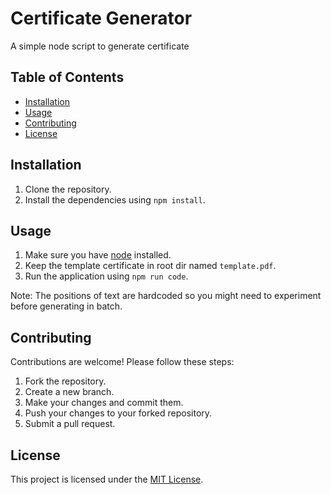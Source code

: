 # Certificate Generator

A simple node script to generate certificate

## Table of Contents

- [Installation](#installation)
- [Usage](#usage)
- [Contributing](#contributing)
- [License](#license)

## Installation

1. Clone the repository.
2. Install the dependencies using `npm install`.

## Usage

1. Make sure you have [node](https://nodejs.org/en/download/current) installed.
2. Keep the template certificate in root dir named `template.pdf`.
3. Run the application using `npm run code`.

Note: The positions of text are hardcoded so you might need to experiment before generating in batch.

## Contributing

Contributions are welcome! Please follow these steps:

1. Fork the repository.
2. Create a new branch.
3. Make your changes and commit them.
4. Push your changes to your forked repository.
5. Submit a pull request.

## License

This project is licensed under the [MIT License](LICENSE).
